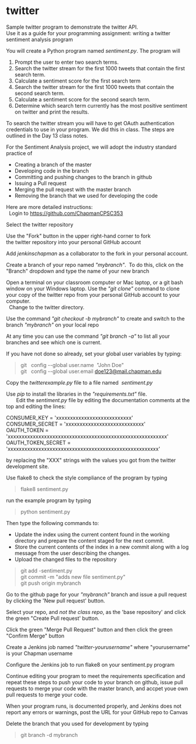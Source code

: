 # twitter
Sample twitter program to demonstrate the twitter API.  
Use it as a guide for your programming assignment: writing a twitter sentiment analysis program

You will create a Python program named *sentiment.py*.  The program will

1. Prompt the user to enter two search terms.  
2. Search the twitter stream for the first 1000 tweets that contain the first search term.  
3. Calculate a sentiment score for the first search term  
4. Search the twitter stream for the first 1000 tweets that contain the second search term.   
5. Calculate a sentiment score for the second search term.  
6. Determine which search term currently has the most positive sentiment on twitter and print the results.   

To search the twitter stream you will have to get OAuth authentication credentials to use in your program.
We did this in class.  The steps are outlined in the Day 13 class notes.  

For the Sentiment Analysis project, we will adopt the industry standard practice of 
* Creating a branch of the master 
* Developing code in the branch
* Committing and pushing changes to the branch in github
* Issuing a Pull request
* Merging the pull request with the master branch
* Removing the branch that we used for developing the code     

Here are more detailed instructions:  
 
Login to https://github.com/ChapmanCPSC353

Select the twitter repository

Use the "Fork" button in the upper right-hand corner to fork the twitter repository into your personal GitHub account

Add *jenkinschapman* as a collaborator to the fork in your personal account.

Create a branch of your repo named *"mybranch"*.  To do this, click on the "Branch" dropdown and type the name of your new branch

Open a terminal on your classroom computer or Mac laptop, or a git bash window on your Windows laptop.
Use the *"git clone"* command to clone your copy of the twitter repo from your personal GitHub account to your computer.     
   
Change to the twitter directory.

Use the command *"git checkout -b mybranch"* to create and switch to the branch *"mybranch"* on your local repo

At any time you can use the command *"git branch -a"* to list all your branches and see which one is current.

If you have not done so already, set your global user variables by typing:
 
> git   config --global user.name  "John Doe"    
> git   config --global user.email doe123@mail.chapman.edu

Copy the *twitterexample.py* file to a file named  *sentiment.py* 

Use *pip* to install the libraries in the *"requirements.txt"* file.  
      
Edit the *sentiment.py* file by editing the documentation comments at the top and editing the lines:

CONSUMER_KEY = 'xxxxxxxxxxxxxxxxxxxxxxxxxxx'   
CONSUMER_SECRET = 'xxxxxxxxxxxxxxxxxxxxxxxxxxxx'   
OAUTH_TOKEN = 'xxxxxxxxxxxxxxxxxxxxxxxxxxxxxxxxxxxxxxxxxxxxxxxxxxxxxxxxx'   
OAUTH_TOKEN_SECRET = 'xxxxxxxxxxxxxxxxxxxxxxxxxxxxxxxxxxxxxxxxxxxxxxxxxxxxxx'   

by replacing the "XXX" strings with the values you got from the twitter development site.

Use flake8 to check the style compliance of the program by typing

> flake8 sentiment.py

run the example program by typing

> python sentiment.py

Then type the following commands to:  
            
* Update the index using the current content found in the working directory and prepare the content staged for the next commit.
* Store the current contents of the index in a new commit along with a log message from the user describing the changes.
* Upload the changed files to the repository

> git add -sentiment.py    
> git commit -m "adds new file sentiment.py"    
> git push origin mybranch    

Go to the github page for your *"mybranch"* branch and issue a pull request by clicking the 'New pull request' button.

Select your repo, and *not the class repo*, as the 'base repository' and click the green "Create Pull request' button.

Click the green "Merge Pull Request" button and then click the green "Confirm Merge" button

Create a Jenkins job named *"twitter-yourusername"* where "yourusername" is your Chapman username

Configure the Jenkins job to run flake8 on your sentiment.py program  

Continue editing your program to meet the requirements specification and repeat these steps to push your code to your branch on github, issue pull requests to merge your code with the master branch, and accpet youe own pull requests to merge your code.  

When your program runs, is documented properly, and Jenkins does not report any errors or warnings, post the URL for your GitHub repo to Canvas

Delete the branch that you used for development by typing   

> git branch -d mybranch

